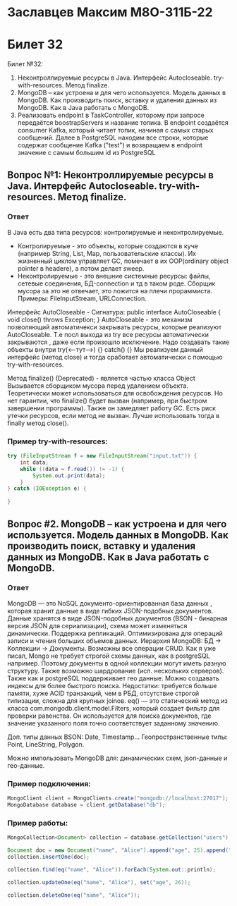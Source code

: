 # Заславцев Максим М8О-311Б-22
# Билет 32

Билет №32:
1.  Неконтроллируемые ресурсы в Java. Интерфейс Autocloseable. try-with-resources. Метод finalize.
2. 	MongoDB – как устроена и для чего используется. Модель данных в MongoDB. Как производить поиск, вставку и удаления данных из MongoDB. Как в Java работать с MongoDB.
3.  Реализовать endpoint в TaskController, которому при запросе передаётся boostrapServers и название топика. В endpoint создаётся consumer Kafka, который читает топик, начиная с самых старых сообщений. Далее в PostgreSQL находим все строки, которые содержат сообщение Kafka ("test") и возвращаем в endpoint значение с самым большим id из PostgreSQL


## Вопрос №1: Неконтроллируемые ресурсы в Java. Интерфейс Autocloseable. try-with-resources. Метод finalize.
### **Ответ**

В Java есть два типа ресурсов: контролируемые и неконтролируемые.
- Контролируемые - это объекты, которые создаются в куче (например String, List, Map, пользовательские классы). Их жизненный циклом управляет GC, помечает в их OOP(ordinary object pointer в headerе), а потом делает sweep.
- Неконтролируемые - это внешние системные ресурсы: файлы, сетевые соединения, БД-connection и тд в таком роде. Сборщик мусора за это не отвечает, это ложится на плечи прораммиста. Примеры: FileInputStream, URLConnection.

Интерфейс AutoCloseable - 
Сигнатура:
public interface AutoCloseable {
    void close() throws Exception;
}
AutoCloseable - это механизм позволяющий автоматичекси закрывать ресурсы, которые реализуют AutoCloseable. Т.е посл выхода из try все ресурсы автоматически закрываются , даже если произошло исключение. Надо создавать такие объекты внутри try(<--тут-->) {} catch() {} Мы реализуем данный интерфейс (метод close) и тогда сработает автоматически с помощью try-with-resources.

Метод finalize() (Deprecated) -  является частью класса Object 
Вызывается сборщиком мусора перед удалением объекта. Теоретически может использоваться для освобождения ресурсов. Но нет гарантии, что finalize() будет вызван (например, при быстром завершении программы). Также он замедляет работу GC. Есть риск утечки ресурсов, если метод не вызван. Лучше использовать тогда в finally метод close().

### Пример try-with-resources:
```java
try (FileInputStream f = new FileInputStream("input.txt")) {
    int data;
    while ((data = f.read()) != -1) {
        System.out.print(data);
    }
} catch (IOException e) {
    
}
```

## Вопрос #2. 	MongoDB – как устроена и для чего используется. Модель данных в MongoDB. Как производить поиск, вставку и удаления данных из MongoDB. Как в Java работать с MongoDB.
### **Ответ**

MongoDB — это NoSQL документо-ориентированная база данных , которая хранит данные в виде гибких JSON-подобных документов. Данные хранятся в виде JSON-подобных документов (BSON - бинарная версия JSON для сериализации), схема может изменяться динамически. Поддержка репликаций. Оптимизирована для операций записи и чтения больших объемов данных. Иерархия MongoDB: БД -> Коллекции -> Документы. Возможны все операции CRUD. Как я уже писал, Mongo не требует строгой схемы данных, как в postgreSQL например. Поэтому  документы в одной коллекции могут иметь разную структуру. Также возможно шардрование (исп. нескольких серверов). Также как и postgreSQL поддерживает гео данные. Можно создавать индексы для более быстрого поиска. Недостатки: требуется больше памяти, хуже ACID транзакций, чем в РБД, отсутствие строгой типизации, сложна для крупных joinов. eq() — это статический метод из класса com.mongodb.client.model.Filters, который создает фильтр для проверки равенства. Он используется для поиска документов, где значение указанного поля точно соответствует заданному значению.

Доп. типы данных BSON: Date, Timestamp...
Геопространственные типы: Point, LineString, Polygon.

Можно импользовать MongoDB для: динамических схем, json-данные и гео-данные.

### Пример подключения: 
```java
MongoClient client = MongoClients.create("mongodb://localhost:27017");
MongoDatabase database = client.getDatabase("db");
```

### Пример работы:
```java
MongoCollection<Document> collection = database.getCollection("users");

Document doc = new Document("name", "Alice").append("age", 25).append("hobbies", Arrays.asList("reading", "coding"));
collection.insertOne(doc);

collection.find(eq("name", "Alice")).forEach(System.out::println);

collection.updateOne(eq("name", "Alice"), set("age", 26));

collection.deleteOne(eq("name", "Alice"));
```
